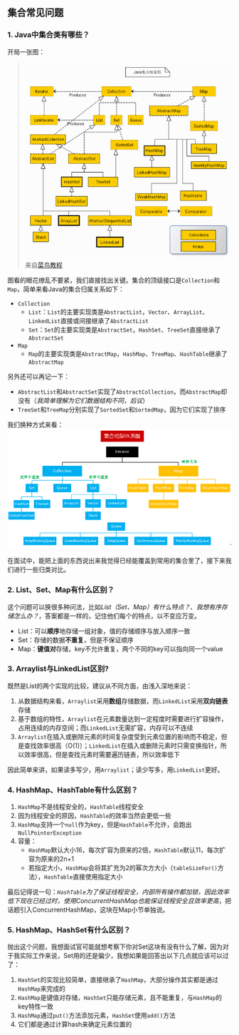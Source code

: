 ## 集合常见问题

### **1. Java中集合类有哪些？**
开局一张图：
>![](./images/collection.gif)
来自[菜鸟教程](https://www.runoob.com/java/java-collections.html)

图看的眼花缭乱不要紧，我们直接找出关键。集合的顶级接口是`Collection`和`Map`，简单来看Java的集合归属关系如下：
- `Collection`
  - `List`：`List`的主要实现类是`AbstractList`，`Vector`、`ArrayList`、`LinkedList`直接或间接继承了`AbstractList`
  - `Set`：`Set`的主要实现类是`AbstractSet`，`HashSet`、`TreeSet`直接继承了`AbstractSet`
- `Map`
  - `Map`的主要实现类是`AbstractMap`，`HashMap`、`TreeMap`、`HashTable`继承了`AbstractMap`

另外还可以再记一下：
- `AbstractList`和`AbstractSet`实现了`AbstractCollection`，而`AbstractMap`却没有（*我简单理解为它们数据结构不同，后议*）
- `TreeSet`和`TreeMap`分别实现了`SortedSet`和`SortedMap`，因为它们实现了排序

我们换种方式来看：  
![](images/collection2.gif)

在面试中，能把上面的东西说出来我觉得已经能覆盖到常用的集合里了，接下来我们进行一些归类对比。

### **2. List、Set、Map有什么区别？**
这个问题可以换很多种问法，比如*List（Set、Map）有什么特点？*、*我想有序存储怎么办？*，答案都是一样的，记住他们每个的特点，以不变应万变。

- List：可以**顺序**地存储一组对象，值的存储顺序与放入顺序一致
- Set：存储的数据**不重复**，但是不保证顺序
- Map：**键值对**存储，key不允许重复，两个不同的key可以指向同一个value

### **3. Arraylist与LinkedList区别?**
既然是List的两个实现的比较，建议从不同方面，由浅入深地来说：  
1. 从数据结构来看，`Arraylist`采用**数组**存储数据，而`LinkedList`采用**双向链表**存储
2. 基于数组的特性，`Arraylist`在元素数量达到一定程度时需要进行扩容操作，占用连续的内存空间；而`LinkedList`无需扩容，内存可以不连续
3. `Arraylist`在插入或删除元素的时间复杂度受到元素位置的影响而不稳定，但是查找效率很高（O(1)）；`LinkedList`在插入或删除元素时只需变换指针，所以效率很高，但是查找元素时需要遍历链表，所以效率低下

因此简单来讲，如果读多写少，用`Arraylist`；读少写多，用`LinkedList`更好。

### **4. HashMap、HashTable有什么区别？**
1. `HashMap`不是线程安全的，`HashTable`线程安全
2. 因为线程安全的原因，`HashTable`的效率当然会更低一些
3. `HashMap`支持一个`null`作为key，但是`HashTable`不允许，会跑出`NullPointerException`
4. 容量：  
    - `HashMap`默认大小16，每次扩容为原来的2倍，`HashTable`默认11，每次扩容为原来的2n+1
    - 若指定大小，`HashMap`会将其扩充为2的幂次方大小（`tableSizeFor()`方法），`HashTable`直接使用指定大小

最后记得说一句：*`HashTable`为了保证线程安全，内部所有操作都加锁，因此效率低下现在已经过时，使用ConcurrentHashMap也能保证线程安全且效率更高*，把话题引入ConcurrentHashMap，这块在Map小节单独说。

### **5. HashMap、HashSet有什么区别？**
抛出这个问题，我想面试官可能就想考察下你对Set这块有没有什么了解，因为对于我实际工作来说，Set用的还是偏少，我想如果能回答出以下几点就应该可以过了：  
1. `HashSet`的实现比较简单，直接继承了`HashMap`，大部分操作其实都是通过`HashMap`来完成的
2. `HashMap`是键值对存储，`HashSet`只能存储元素，且不能重复，与`HashMap`的key特性一致
3. `HashMap`通过`put()`方法添加元素，`HashSet`使用`add()`方法
4. 它们都是通过计算hash来确定元素位置的